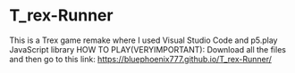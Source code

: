 # T_rex-Runner
This is a Trex game remake where I used Visual Studio Code and p5.play JavaScript library
HOW TO PLAY(VERYIMPORTANT):
Download all the files and then go to this link:
https://bluephoenix777.github.io/T_rex-Runner/
